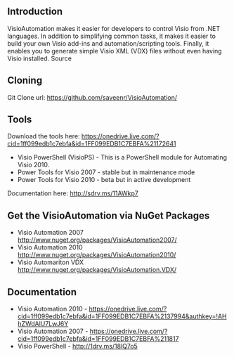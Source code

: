 ## Introduction
VisioAutomation makes it easier for developers to control Visio from .NET languages. In addition to simplifying common tasks, it makes it easier to build your own Visio add-ins and automation/scripting tools. Finally, it enables you to generate simple Visio XML (VDX) files without even having Visio installed.
Source

## Cloning
Git Clone url: https://github.com/saveenr/VisioAutomation/

## Tools

Download the tools here: https://onedrive.live.com/?cid=1ff099edb1c7ebfa&id=1FF099EDB1C7EBFA%21172641

* Visio PowerShell (VisioPS) - This is a PowerShell module for Automating Visio 2010.
* Power Tools for Visio 2007 - stable but in maintenance mode
* Power Tools for Visio 2010 - beta but in active development

Documentation here: http://sdrv.ms/11AWkp7


## Get the VisioAutomation via NuGet Packages
* Visio Automation 2007 http://www.nuget.org/packages/VisioAutomation2007/
* Visio Automation 2010 http://www.nuget.org/packages/VisioAutomation2010/
* Visio Automariton VDX http://www.nuget.org/packages/VisioAutomation.VDX/

## Documentation

* Visio Automation 2010 - https://onedrive.live.com/?cid=1ff099edb1c7ebfa&id=1FF099EDB1C7EBFA%2137994&authkey=!AHhZWdAlU7LwJ6Y
* Visio Automation 2007 - https://onedrive.live.com/?cid=1ff099edb1c7ebfa&id=1FF099EDB1C7EBFA%211817
* Visio PowerShell - http://1drv.ms/18lQ7o5


